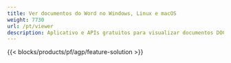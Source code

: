 ```yaml
---
title: Ver documentos do Word no Windows, Linux e macOS 
weight: 7730
url: /pt/viewer
description: Aplicativo e APIs gratuitos para visualizar documentos DOC, DOCX, ODT como páginas
---
```


{{< blocks/products/pf/agp/feature-solution >}} 

